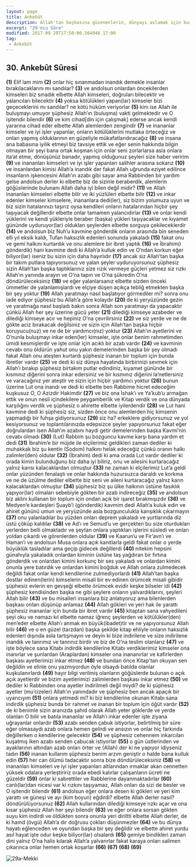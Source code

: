 ```yaml
---
layout: page
title: Ankebût
description: Allah'tan başkasına güvenenlerin, dünyayı avlamak için kurdukları teşkilatını bir örümcek ağına benzeten, örümcek meseli.
excerpt: "29'ncu Sûre"
modified: 2017-09-29T17:50:00.564948 17:00
tag: 
 - Ankebût
---
```


## 30. Ankebût Sûresi

**(1)** Elif lam mim 
**(2)** onlar hiç sınanmadan inandık demekle insanlar bırakılacaklarını mı sandılar?
**(3)** ve andolsun onlardan öncekilerden kimseleri biz sınadık elbette Allah kimseleri, doğruları bilecektir ve yalancıları bilecektir 
**(4)** yoksa kötülükleri yapan(lar) kimseler bizi geçeceklerini mı sandılar? ne kötü hüküm veriyorlar
**(5)** kim ise Allah ile buluşmayı umuyor şüphesiz Allah’ın (buluşma) vakti gelmektedir ve O işitendir bilendir
**(6)** ve kim cihad[din için çalışmak] ederse ancak kendi yararına cihad eder elbette Allah alemlerden zengindir
**(7)** ve inananlar kimseler ve iyi işler yapanlar, onların kötülüklerini mutlaka örteceğiz ve onları yapmış olduklarının en güzeliyle mükafatlandıracağız 
**(8)** ve insana ana babasına iyilik etmeyi biz tavsiye ettik ve eğer senin hakkında bilgin olmayan bir şeyi bana ortak koşman için onlar seni zorlarlarsa asla onlara ita’at etme, dönüşünüz banadır, yapmış olduğunuz şeyleri size haber veririm 
**(9)** ve inananları kimseleri ve iyi işler yapanları salihler arasına sokarız
**(10)** ve insanlardan kimisi Allah’a inandık der fakat Allah uğrunda eziyet edilince insanların işkencesini Allah’ın azabı gibi sayar ama Rabbinden bir yardım gelse andolsun derler ki elbette biz de sizinle beraberdik, alemlerin göğüslerinde bulunanı Allah daha iyi bilen değil midir?
**(11)** ve Allah inananları kimseleri elbette bilir ve iki yüzlüleri elbette bilir
**(12)** ve inkar edenler kimseler kimselere, inananlara dedi(ler), siz bizim yolumuza uyun ve biz sizin hatalarınızı taşırız oysa kendileri onların hatalarından hiçbir şey taşıyacak değillerdir elbette onlar tamamen yalancıdırlar
**(13)** ve onlar kendi yüklerini ve kendi yükleriyle beraber (başka) yükleri taşıyacaklar ve kıyamet gününde uyduruyor(lar) oldukları şeylerden elbette sorguya çekileceklerdir 
**(14)** ve andolsun biz Nuh’u kavmine gönderdik onların arasında bin seneden elli yıl eksik kaldı, Tufan haksızlık edenleri sonunda yakaladı
**(15)** fakat onu ve gemi halkını kurtardık ve onu alemlere bir ibret yaptık 
**(16)** ve İbrahim(i gönderdik) hani kavmine dedi ki Allah’a kulluk edin ve O’ndan korkun eğer biliyor(lar) iseniz bu sizin için daha hayırlıdır 
**(17)** ancak siz Allah’tan başka bir takım putlara tapıyorsunuz ve yalan şeyler uyduruyorsunuz şüphesiz sizin Allah’tan başka taptıklarınız size rızık vermeye güçleri yetmez siz rızkı Allah’ın yanında arayın ve O’na tapın ve O’na şükredin O’na döndürüleceksiniz
**(18)** ve eğer yalanlarsanız elbette sizden önceki ümmetler de yalanlamışlardı ve elçiye düşen açıkça tebliğ etmekten başka bir şey yoktur 
**(19)** Allah yaratmayı nasıl başlatıyor görmediler mi? sonra onu iade ediyor şüphesiz bu Allah’a göre kolaydır
**(20)** de ki yeryüzünde gezin ve yaratmağa nasıl başladı bakın sonra Allah son yaratmayı da yapacaktır çünkü Allah her şey üzerine gücü yeter
**(21)** dilediği kimseye azabeder ve dilediği kimseye acır ve hepiniz O’na çevrilirsiniz
**(22)** ve siz yerde ve ne de gökte aciz bırakacak değilsiniz ve sizin için Allah’tan başka hiçbir koruyucu(nuz) ve ne de bir yardımcı(nız) yoktur 
**(23)** Allah’ın ayetlerini ve O’nunla buluşmayı inkar eden(ler) kimseler, işte onlar benim rahmetimden ümidi kesmişlerdir ve işte onlar için acıklı bir azab vardır 
**(24)** ve kavminin cevabı onu öldürün yahut onu yakın demelerinden başka bir şey olmadı fakat Allah onu ateşten kurtardı şüphesiz inanan bir toplum için bunda ibretler vardır 
**(25)** ve dedi ki siz dünya hayatında birbirinizi sevmek için Allah’ı bırakıp şüphesiz birtakım putlar edindiniz, kıyamet gününde bir kısmınız diğerini sonra inkar edersiniz ve bir kısmınız diğerini la’netlersiniz ve varacağınız yer ateştir ve sizin için hiçbir yardımcı yoktur 
**(26)** bunun üzerine Lut ona inandı ve dedi ki elbette ben Rabbime hicret edeceğim kuşkusuz O, O Azizdir Hakimdir
**(27)** ve biz ona İshak’ı ve Ya’kub’u armağan ettik ve onun nesli içindekilere peygamberlik ve Kitap verdik ve ona dünyada karşılığını verdik ve şüphesiz o ahirette elbette iyilerdendir
**(28)** ve Lut hani kavmine dedi ki şüphesiz siz, sizden önce onu alemlerden hiç kimsenin yapmadığı bir fuhşa gidiyorsunuz
**(29)** siz ha? erkeklere gidiyorsunuz ve yol kesiyorsunuz ve toplantılarınızda edepsizce şeyler yapıyorsunuz fakat eğer doğrulardan isen Allah’ın azabını haydi getir demelerinden başka Kavmi’nin cevabı olmadı
**(30)** (Lut) Rabbim şu bozguncu kavme karşı bana yardım et dedi 
**(31)** İbrahim’e bir müjde ile elçilerimiz geldikleri zaman dediler ki muhakkak biz şu kentin (Sodom) halkını helak edeceğiz çünkü oranın halkı zalimler(den) oldular
**(32)** (İbrahim) dedi ki ama orada Lut vardır dediler ki orada 	kimin bulunduğunu biz daha iyi biliriz, onu ve ailesini kurtaracağız yalnız karısı kalacaklardan olmuştur
**(33)** ne zaman ki elçilerimiz Lut’a geldi onlar yüzünden fenalaştı ve onlar hakkında huzursuzca daraldı ve korkma ve ne de üzülme dediler elbette biz seni ve aileni kurtaracağız yalnız karın kalacaklardan olmuştur
**(34)** şüphesiz biz şu ülke halkının üstüne fasıklık yapıyor(lar) olmaları sebebiyle gökten bir azab indireceğiz 
**(35)** ve andolsun biz aklını kullanan bir toplum için ondan açık bir işaret bırakmışızdır 
**(36)** ve Medyen’e kardeşleri Şuayb’i (gönderdik) kavmim dedi Allah’a kuluk edin ve ahiret gününü umun ve yeryüzünde asla bozgunculukla karışıklık çıkarmayın
**(37)** onu yalanladılar bu yüzden onları deprem yakaladı ve yurtlarında diz üstü çöküp kaldılar
**(38)** ve Ad’ı ve Semud’u ve gerçekten bu size oturdukları yerlerden belli olmaktadır ve şeytan onlara yaptıkları işlerini süsledi ve onları yoldan çıkardı ve görenlerden oldular
**(39)** ve Kaarun’u ve Fir’avn’ı ve Haman’ı ve andolsun Musa onlara açık kanıtlarla geldi fakat onlar o yerde büyüklük tasladılar ama geçip gidecek değillerdi
**(40)** nitekim hepsini günahıyla yakaladık onlardan kiminin üstüne 	taş yağdıran bir fırtına gönderdik ve onlardan kimini korkunç bir ses yakaladı ve onlardan kimini onunla yere batırdık ve onlardan kimini boğduk ve Allah onlara zulmedecek değildi fakat onlar kendi kendilerine zulmediyorlardı 
**(41)** Allah’tan başka dostlar edinen(lerin) kimselerin misali bir ev edinen örümcek misali gibidir şüphesiz evlerin en gevşeği elbette örümcek evidir keşke bilseler idi
**(42)** şüphesiz kendisinden başka ne gibi şeylere onların yalvardıklarını, şeyleri Allah bilir
**(43)** ve bu misalleri insanlara biz anlatıyoruz ama bilenlerden başkası onları düşünüp anlamaz 
**(44)** Allah gökleri ve yeri hak ile yarattı şüphesiz inananlar için bunda bir ibret vardır
**(45)** kitaptan sana vahyedileni şeyi oku ve namazı kıl elbette namaz iğrenç şeylerden ve kötülükler(den) men’eder elbette Allah’ı anmak en büyük(ibadet)tir ve ne yapıyorsunuz Allah bilir 
**(46)** ve o en güzel (tarzdan) başka şekilde kitap ehliyle onların haksızlık edenleri dışında asla tartışmayın ve deyin ki bize indirilene ve size indirilene inandık ve tanrımız ve tanrınız birdir ve biz de O’na teslim olanlarız
**(47)** ve işte böylece sana Kitabı indirdik kendilerine Kitabı verdiklerimiz kimseler ona inanırlar ve şunlardan (Araplardan) kimseler ona inananırlar ve kafirlerden başkası ayetlerimizi inkar etmez 
**(48)** ve bundan önce Kitap'tan okuyan sen değildin ve elinle onu yazmıyordun öyle olsaydı batılda olanlar kuşkulanırlardı
**(49)** hayır bilgi verilmiş olanların göğüslerde bulunan o açık açık ayetlerdir ve bizim ayetlerimizi zalimlerden başkası inkar etmez 
**(50)** ve dediler ki Rabbinden ona ayetler indirilmeli değil miydi? de ki şüphesiz ayetler (mu’cizeler) Allah’ın yanındadır ve şüphesiz ben ancak apaçık bir uyarıcıyım
**(51)** onlara yetmedi mi? ki biz kendilerine okunan Kitabı sana indirdik şüphesiz bunda bir rahmet ve inanan bir toplum için öğüt vardır 
**(52)** de ki benimle sizin aranızda şahid olarak Allah yeter göklerde ve yerde olanları O bilir ve batıla inananlar ve Allah’ı inkar edenler işte ziyana uğrayanlar onlardır 
**(53)** azabı senden çabuk istiyorlar, belirtilmiş bir süre eğer olmasaydı azab onlara hemen gelirdi ve ansızın ve onlar hiç farkında değillerken o kendilerine gelecektir
**(54)** ve şüphesiz cehennem inkarcıları kuşatmış iken azabı senden çabucak istiyorlar 
**(55)** o gün üstlerinden ve ayaklarının altından azab onları örter ve (Allah) der ki ne yapıyor idiyseniz tadın 
**(56)** inanan kullarım şüphesiz benim arzım geniştir o halde bana kulluk edin
**(57)** her can ölümü tadacaktır sonra bize döndürüleceksiniz
**(58)** ve inananları kimseleri ve iyi işler yapanları altlarından ırmaklar akan cennetten	yüksek odalara yerleştiririz orada ebedi kalırlar çalışanların ücreti ne güzeldir 
**(59)** onlar ki sabrettiler ve Rabblerine dayanmaktadırlar
**(60)** canlı(lar)dan nicesi var ki rızkını taşıyamaz, Allah onları da sizi de besler ve O işitendir bilendir
**(61)** andolsun eğer onlara desen ki gökleri ve yeri kim yarattı ve güneşi ve ayı (kim boyun) eğdirdi? elbette Allah derler nasıl? döndürülüyorsunuz
**(62)** Allah kullarından dilediği kimseye rızkı açar ve ona kısar şüphesiz Allah her şeyi bilendir
**(63)** ve eğer onlara sorsan gökten suyu kim indirdi ve öldükten sonra onunla yeri diriltti elbette Allah derler, de ki hamd (övgü) Allah’a dır doğrusu çokları düşünmezler
**(64)** ve bu dünya hayatı eğlenceden ve oyundan başka bir şey değildir ve elbette ahiret yurdu asıl hayat işte odur keşke biliyor(lar) olsalardı
**(65)** gemiye bindikleri zaman dini yalnız O’na halis kılarak Allah’a yalvarırlar fakat karaya onları salimen çıkarınca onlar hemen ortak koşarlar
**(66)**
**(67)**
**(68)**
**(69)**

![29a-Mekki]({{site.url}}/images/ayrac-muhur.png)
